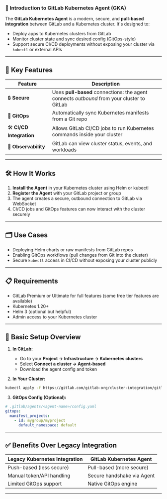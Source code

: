 ### 🚀 Introduction to GitLab Kubernetes Agent (GKA)

The **GitLab Kubernetes Agent** is a modern, secure, and **pull-based integration** between GitLab and a Kubernetes cluster. It's designed to:

- Deploy apps to Kubernetes clusters from GitLab
- Monitor cluster state and sync desired config (GitOps-style)
- Support secure CI/CD deployments without exposing your cluster via `kubectl` or external APIs

---

## 🧩 Key Features

| Feature | Description |
|--------|-------------|
| 🔒 **Secure** | Uses **pull-based** connections: the agent connects *outbound* from your cluster to GitLab |
| 🔄 **GitOps** | Automatically sync Kubernetes manifests from a Git repo |
| 🛠️ **CI/CD Integration** | Allows GitLab CI/CD jobs to run Kubernetes commands inside your cluster |
| 📡 **Observability** | GitLab can view cluster status, events, and workloads |

---

## 🛠️ How It Works

1. **Install the Agent** in your Kubernetes cluster using Helm or kubectl
2. **Register the Agent** with your GitLab project or group
3. The agent creates a secure, outbound connection to GitLab via WebSocket
4. CI/CD jobs and GitOps features can now interact with the cluster securely

---

## 🗂️ Use Cases

- Deploying Helm charts or raw manifests from GitLab repos
- Enabling GitOps workflows (pull changes from Git into the cluster)
- Secure `kubectl` access in CI/CD without exposing your cluster publicly

---

## 📋 Requirements

- GitLab Premium or Ultimate for full features (some free tier features are available)
- Kubernetes 1.20+
- Helm 3 (optional but helpful)
- Admin access to your Kubernetes cluster

---

## 🔧 Basic Setup Overview

1. **In GitLab:**
   - Go to your **Project → Infrastructure → Kubernetes clusters**
   - Select **Connect a cluster → Agent-based**
   - Download the agent config and token

2. **In Your Cluster:**

```bash
kubectl apply -f https://gitlab.com/gitlab-org/cluster-integration/gitlab-agent/-/raw/main/manifests/agent.yaml
```

3. **GitOps Config (Optional):**

```yaml
# .gitlab/agents/<agent-name>/config.yaml
gitops:
  manifest_projects:
    - id: mygroup/myproject
      default_namespace: default
```

---

## ✅ Benefits Over Legacy Integration

| Legacy Kubernetes Integration | GitLab Kubernetes Agent |
|------------------------------|--------------------------|
| Push-based (less secure)     | Pull-based (more secure) |
| Manual token/API handling    | Secure handshake via Agent |
| Limited GitOps support       | Native GitOps engine     |

---

